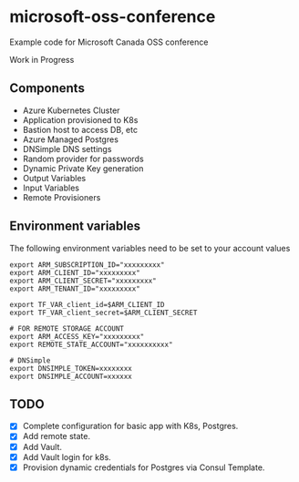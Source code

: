 # microsoft-oss-conference
Example code for Microsoft Canada OSS conference

Work in Progress

## Components
* Azure Kubernetes Cluster
* Application provisioned to K8s
* Bastion host to access DB, etc
* Azure Managed Postgres
* DNSimple DNS settings
* Random provider for passwords
* Dynamic Private Key generation
* Output Variables
* Input Variables
* Remote Provisioners


## Environment variables
The following environment variables need to be set to your account values

```
export ARM_SUBSCRIPTION_ID="xxxxxxxxx"
export ARM_CLIENT_ID="xxxxxxxxx"
export ARM_CLIENT_SECRET="xxxxxxxxx"
export ARM_TENANT_ID="xxxxxxxxx"

export TF_VAR_client_id=$ARM_CLIENT_ID
export TF_VAR_client_secret=$ARM_CLIENT_SECRET

# FOR REMOTE STORAGE ACCOUNT
export ARM_ACCESS_KEY="xxxxxxxxx"
export REMOTE_STATE_ACCOUNT="xxxxxxxxxx"

# DNSimple
export DNSIMPLE_TOKEN=xxxxxxxx
export DNSIMPLE_ACCOUNT=xxxxxx
```

## TODO
- [x] Complete configuration for basic app with K8s, Postgres.
- [x] Add remote state.
- [x] Add Vault.
- [x] Add Vault login for k8s.
- [x] Provision dynamic credentials for Postgres via Consul Template.
